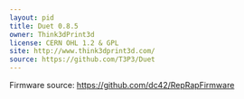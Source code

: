 ```yaml
---
layout: pid
title: Duet 0.8.5
owner: Think3dPrint3d
license: CERN OHL 1.2 & GPL
site: http://www.think3dprint3d.com/
source: https://github.com/T3P3/Duet
---
```

Firmware source: https://github.com/dc42/RepRapFirmware
